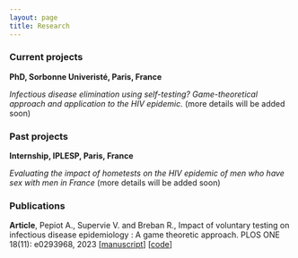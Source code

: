```yaml
---
layout: page
title: Research
---
```

### Current projects
__PhD, Sorbonne Univeristé, Paris, France__ 

*Infectious disease elimination using self-testing? Game-theoretical approach and application to the HIV
epidemic.*
(more details will be added soon)

### Past projects
__Internship, IPLESP, Paris, France__

*Evaluating the impact of hometests on the HIV epidemic of men who have sex with men in France*
(more details will be added soon)

### Publications

__Article__, Pepiot A., Supervie V. and Breban R., Impact of voluntary testing on infectious disease epidemiology : A game theoretic approach. PLOS ONE 18(11): e0293968, 2023 [[manuscript](https://journals.plos.org/plosone/article?id=10.1371/journal.pone.0293968)] [[code](https://github.com/apepiot/voluntary-testing-game)]
<!-- A list is also available [online](http://scholar.google.co.uk/citations?user=LTOTl0YAAAAJ) -->
